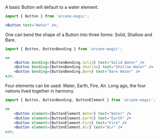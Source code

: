 A basic Button will default to a water element.

```jsx
import { Button } from 'arcane-magic';

<Button text="Water" />;
```

One can bend the shape of a Button into three forms: Solid, Shallow and Bare.

```jsx
import { Button, ButtonBending } from 'arcane-magic';

<>
    <Button bending={ButtonBending.Solid} text="Solid Water" />
    <Button bending={ButtonBending.Shallow} text="Shallow Water" />
    <Button bending={ButtonBending.Bare} text="Bare Water" />
</>;
```

Four elements can be used: Water, Earth, Fire, Air. Long ago, the four nations lived together in harmony.

```jsx
import { Button, ButtonBending, ButtonElement } from 'arcane-magic';

<>
    <Button element={ButtonElement.Water} text="Water" />
    <Button element={ButtonElement.Earth} text="Earth" />
    <Button element={ButtonElement.Fire} text="Fire" />
    <Button element={ButtonElement.Air} text="Air" />
</>;
```
